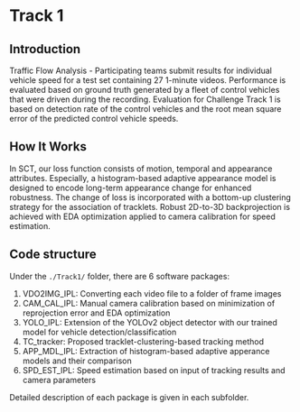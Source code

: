 # Track 1

## Introduction

Traffic Flow Analysis - Participating teams submit results for individual vehicle speed for a test set containing 27 1-minute videos. Performance is evaluated based on ground truth generated by a fleet of control vehicles that were driven during the recording. Evaluation for Challenge Track 1 is based on detection rate of the control vehicles and the root mean square error of the predicted control vehicle speeds.

## How It Works

In SCT, our loss function consists of motion, temporal and appearance attributes. Especially, a histogram-based adaptive appearance model is designed to encode long-term appearance change for enhanced robustness. The change of loss is incorporated with a bottom-up clustering strategy for the association of tracklets. Robust 2D-to-3D backprojection is achieved with EDA optimization applied to camera calibration for speed estimation. 

## Code structure

Under the `./Track1/` folder, there are 6 software packages:

1. VDO2IMG_IPL: Converting each video file to a folder of frame images
2. CAM_CAL_IPL: Manual camera calibration based on minimization of reprojection error and EDA optimization
3. YOLO_IPL: Extension of the YOLOv2 object detector with our trained model for vehicle detection/classification
4. TC_tracker: Proposed tracklet-clustering-based tracking method
5. APP_MDL_IPL: Extraction of histogram-based adaptive apperance models and their comparison
6. SPD_EST_IPL: Speed estimation based on input of tracking results and camera parameters

Detailed description of each package is given in each subfolder. 